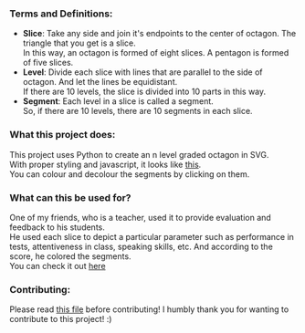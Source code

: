 ### Terms and Definitions:
- **Slice**: Take any side and join it's endpoints to the center of octagon. The triangle that you get is a slice.  
In this way, an octagon is formed of eight slices. A pentagon is formed of five slices.
- **Level**: Divide each slice with lines that are parallel to the side of octagon. And let the lines be equidistant.  
If there are 10 levels, the slice is divided into 10 parts in this way.
- **Segment**: Each level in a slice is called a segment.  
So, if there are 10 levels, there are 10 segments in each slice.

### What this project does:
This project uses Python to create an n level graded octagon in SVG.  
With proper styling and javascript, it looks like [this][1].  
You can colour and decolour the segments by clicking on them.  

### What can this be used for?
One of my friends, who is a teacher, used it to provide evaluation and feedback to his students.  
He used each slice to depict a particular parameter such as performance in tests, attentiveness in class, speaking skills, etc.
And according to the score, he colored the segments.  
You can check it out [here][2]

### Contributing:
Please read [this file][3] before contributing!
I humbly thank you for wanting to contribute to this project! :)

[1]: https://jsfiddle.net/masquerade817/ok6wt54v/
[2]: ./octagon_working_example/
[3]: ./CONTRIBUTING.md
